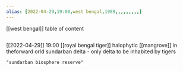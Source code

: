 ```yaml
---
alias: [2022-04-29,19:00,west bengal,1989,,,,,,,,,]
---
```

[[west bengal]]
table of content
```toc
```

[[2022-04-29]] 19:00
[[royal bengal tiger]]
halophytic [[mangrove]] in theforward orld
sundarban delta - only delta to be inhabited by tigers
```query
"sundarban biosphere reserve"
```